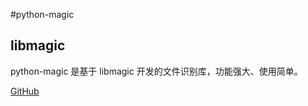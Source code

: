 #python-magic

## libmagic
python-magic 是基于 libmagic 开发的文件识别库，功能强大、使用简单。

[GitHub](https://github.com/ahupp/python-magic)
